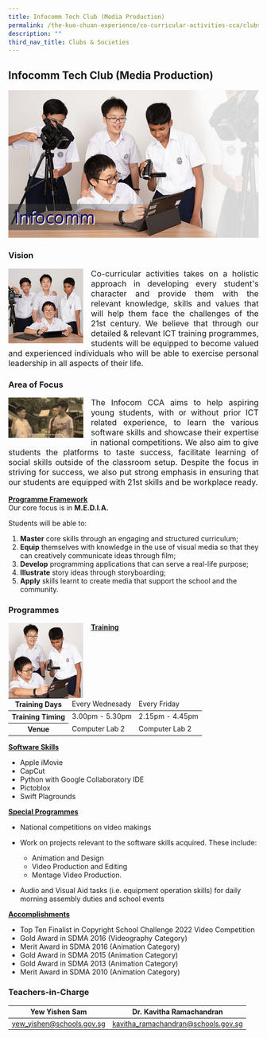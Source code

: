 ```yaml
---
title: Infocomm Tech Club (Media Production)
permalink: /the-kuo-chuan-experience/co-curricular-activities-cca/clubs-n-societies/infocomm-tech-club/
description: ""
third_nav_title: Clubs & Societies
---
```

## Infocomm Tech Club (Media Production)

![](/images/The%20Kuo%20Chuan%20Experience/CCA/Infocomm%20Tech%20Club/infocomm.jpg)

### Vision

<img src="/images/The%20Kuo%20Chuan%20Experience/CCA/Infocomm%20Tech%20Club/info-club1.jpg" style="width:30%;margin-right:15px;" align = "left">


<p style="text-align: justify;font-size:16px;">
Co-curricular activities takes on a holistic approach in developing every student's character and provide them with the relevant knowledge, skills and values that will help them face the challenges of the 21st century. We believe that through our detailed & relevant ICT training programmes, students will be equipped to become valued and experienced individuals who will be able to exercise personal leadership in all aspects of their life.</p>

### Area of Focus

<img src="/images/The%20Kuo%20Chuan%20Experience/CCA/Infocomm%20Tech%20Club/Area%20of%20Focus.png" style="width:30%;margin-right:15px;" align = "left">

<p style="text-align: justify;font-size:16px;">
The Infocom CCA aims to help aspiring young students, with or without prior ICT related experience, to learn the various software skills and showcase their expertise in national competitions. We also aim to give students the platforms to taste success, facilitate learning of social skills outside of the classroom setup. Despite the focus in striving for success, we also put strong emphasis in ensuring that our students are equipped with 21st skills and be workplace ready.</p>

**<u>Programme Framework</u>**<br>
Our core focus is in **M.E.D.I.A.**  

Students will be able to:  

1.  **Master** core skills through an engaging and structured curriculum;
2.  **Equip** themselves with knowledge in the use of visual media so that they can creatively communicate ideas through film;
3.  **Develop** programming applications that can serve a real-life purpose;
4.  **Illustrate** story ideas through storyboarding;
5.  **Apply** skills learnt to create media that support the school and the community.

### Programmes

<img src="/images/The%20Kuo%20Chuan%20Experience/CCA/Infocomm%20Tech%20Club/info-club2.jpg" style="width:30%;margin-right:15px;" align = "left">

**<u>Training</u>**

<table>
<thead>
  <tr>
    <th>Training Days</th>
    <td>Every Wednesady</td>
    <td>Every Friday</td>
  </tr>
</thead>
<tbody>
  <tr>
    <th>Training Timing</th>
    <td>3.00pm - 5.30pm </td>
    <td>2.15pm - 4.45pm</td>
  </tr>
  <tr>
    <th>Venue</th>
    <td>Computer Lab 2</td>
    <td>Computer Lab 2 </td>
  </tr>
</tbody>
</table>



**<u>Software Skills</u>**

*   Apple iMovie
*   CapCut
*   Python with Google Collaboratory IDE
*   Pictoblox
*   Swift Plagrounds

**<u>Special Programmes</u>**

*   National competitions on video makings
*   Work on projects relevant to the software skills acquired. These include:

    *   Animation and Design
    *   Video Production and Editing
    *   Montage Video Production.

*   Audio and Visual Aid tasks (i.e. equipment operation skills) for daily morning assembly duties and school events

**<u>Accomplishments</u>**

* Top Ten Finalist in Copyright School Challenge 2022 Video Competition
* Gold Award in SDMA 2016 (Videography Category)
* Merit Award in SDMA 2016 (Animation Category)
* Gold Award in SDMA 2015 (Animation Category)
* Gold Award in SDMA 2013 (Animation Category)
* Merit Award in SDMA 2010 (Animation Category)


### Teachers-in-Charge



| Yew Yishen Sam| Dr. Kavitha Ramachandran | 
| -------- | -------- | 
| <a href="mailto:yew_yishen@schools.gov.sg">yew_yishen@schools.gov.sg</a>    | <a href="mailto:kavitha_ramachandran@schools.gov.sg">kavitha_ramachandran@schools.gov.sg</a>    |